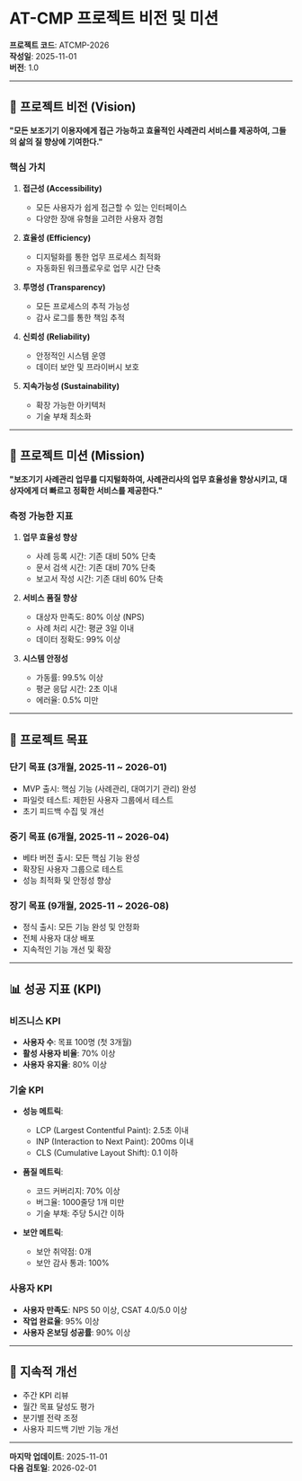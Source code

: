 # AT-CMP 프로젝트 비전 및 미션

**프로젝트 코드**: ATCMP-2026  
**작성일**: 2025-11-01  
**버전**: 1.0

---

## 🎯 프로젝트 비전 (Vision)

**"모든 보조기기 이용자에게 접근 가능하고 효율적인 사례관리 서비스를 제공하여, 그들의 삶의 질 향상에 기여한다."**

### 핵심 가치

1. **접근성 (Accessibility)**
   - 모든 사용자가 쉽게 접근할 수 있는 인터페이스
   - 다양한 장애 유형을 고려한 사용자 경험

2. **효율성 (Efficiency)**
   - 디지털화를 통한 업무 프로세스 최적화
   - 자동화된 워크플로우로 업무 시간 단축

3. **투명성 (Transparency)**
   - 모든 프로세스의 추적 가능성
   - 감사 로그를 통한 책임 추적

4. **신뢰성 (Reliability)**
   - 안정적인 시스템 운영
   - 데이터 보안 및 프라이버시 보호

5. **지속가능성 (Sustainability)**
   - 확장 가능한 아키텍처
   - 기술 부채 최소화

---

## 🚀 프로젝트 미션 (Mission)

**"보조기기 사례관리 업무를 디지털화하여, 사례관리사의 업무 효율성을 향상시키고, 대상자에게 더 빠르고 정확한 서비스를 제공한다."**

### 측정 가능한 지표

1. **업무 효율성 향상**
   - 사례 등록 시간: 기존 대비 50% 단축
   - 문서 검색 시간: 기존 대비 70% 단축
   - 보고서 작성 시간: 기존 대비 60% 단축

2. **서비스 품질 향상**
   - 대상자 만족도: 80% 이상 (NPS)
   - 사례 처리 시간: 평균 3일 이내
   - 데이터 정확도: 99% 이상

3. **시스템 안정성**
   - 가동률: 99.5% 이상
   - 평균 응답 시간: 2초 이내
   - 에러율: 0.5% 미만

---

## 🎯 프로젝트 목표

### 단기 목표 (3개월, 2025-11 ~ 2026-01)

- MVP 출시: 핵심 기능 (사례관리, 대여기기 관리) 완성
- 파일럿 테스트: 제한된 사용자 그룹에서 테스트
- 초기 피드백 수집 및 개선

### 중기 목표 (6개월, 2025-11 ~ 2026-04)

- 베타 버전 출시: 모든 핵심 기능 완성
- 확장된 사용자 그룹으로 테스트
- 성능 최적화 및 안정성 향상

### 장기 목표 (9개월, 2025-11 ~ 2026-08)

- 정식 출시: 모든 기능 완성 및 안정화
- 전체 사용자 대상 배포
- 지속적인 기능 개선 및 확장

---

## 📊 성공 지표 (KPI)

### 비즈니스 KPI

- **사용자 수**: 목표 100명 (첫 3개월)
- **활성 사용자 비율**: 70% 이상
- **사용자 유지율**: 80% 이상

### 기술 KPI

- **성능 메트릭**:
  - LCP (Largest Contentful Paint): 2.5초 이내
  - INP (Interaction to Next Paint): 200ms 이내
  - CLS (Cumulative Layout Shift): 0.1 이하

- **품질 메트릭**:
  - 코드 커버리지: 70% 이상
  - 버그율: 1000줄당 1개 미만
  - 기술 부채: 주당 5시간 이하

- **보안 메트릭**:
  - 보안 취약점: 0개
  - 보안 감사 통과: 100%

### 사용자 KPI

- **사용자 만족도**: NPS 50 이상, CSAT 4.0/5.0 이상
- **작업 완료율**: 95% 이상
- **사용자 온보딩 성공률**: 90% 이상

---

## 🔄 지속적 개선

- 주간 KPI 리뷰
- 월간 목표 달성도 평가
- 분기별 전략 조정
- 사용자 피드백 기반 기능 개선

---

**마지막 업데이트**: 2025-11-01  
**다음 검토일**: 2026-02-01

